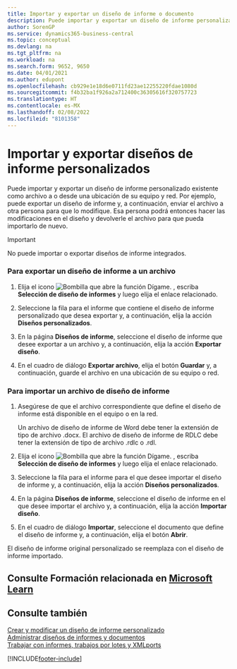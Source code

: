 ```yaml
---
title: Importar y exportar un diseño de informe o documento
description: Puede importar y exportar un diseño de informe personalizado existente como archivo a o desde una ubicación de su equipo y red.
author: SorenGP
ms.service: dynamics365-business-central
ms.topic: conceptual
ms.devlang: na
ms.tgt_pltfrm: na
ms.workload: na
ms.search.form: 9652, 9650
ms.date: 04/01/2021
ms.author: edupont
ms.openlocfilehash: cb929e1e18d6e0711fd23ae12255220fdae1080d
ms.sourcegitcommit: f4b32ba1f926a2a712400c36305616f320757723
ms.translationtype: HT
ms.contentlocale: es-MX
ms.lasthandoff: 02/08/2022
ms.locfileid: "8101358"
---
```

# <a name="import-and-export-custom-report-layouts"></a>Importar y exportar diseños de informe personalizados
Puede importar y exportar un diseño de informe personalizado existente como archivo a o desde una ubicación de su equipo y red. Por ejemplo, puede exportar un diseño de informe y, a continuación, enviar el archivo a otra persona para que lo modifique. Esa persona podrá entonces hacer las modificaciones en el diseño y devolverle el archivo para que pueda importarlo de nuevo.  

> [!IMPORTANT]  
>  No puede importar o exportar diseños de informe integrados.  

### <a name="to-export-a-report-layout-to-a-file"></a>Para exportar un diseño de informe a un archivo  

1.  Elija el icono ![Bombilla que abre la función Dígame.](media/ui-search/search_small.png "Dígame qué desea hacer") , escriba **Selección de diseño de informes** y luego elija el enlace relacionado.  

2.  Seleccione la fila para el informe que contiene el diseño de informe personalizado que desea exportar y, a continuación, elija la acción **Diseños personalizados**.  

3.  En la página **Diseños de informe**, seleccione el diseño de informe que desee exportar a un archivo y, a continuación, elija la acción **Exportar diseño**.  

4.  En el cuadro de diálogo **Exportar archivo**, elija el botón **Guardar** y, a continuación, guarde el archivo en una ubicación de su equipo o red.  

### <a name="to-import-a-report-layout-file"></a>Para importar un archivo de diseño de informe  

1.  Asegúrese de que el archivo correspondiente que define el diseño de informe está disponible en el equipo o en la red.  

     Un archivo de diseño de informe de Word debe tener la extensión de tipo de archivo .docx. El archivo de diseño de informe de RDLC debe tener la extensión de tipo de archivo .rdlc o .rdl.  

2.  Elija el icono ![Bombilla que abre la función Dígame.](media/ui-search/search_small.png "Dígame qué desea hacer") , escriba **Selección de diseño de informes** y luego elija el enlace relacionado.  

3.  Seleccione la fila para el informe para el que desee importar el diseño de informe y, a continuación, elija la acción **Diseños personalizados**.  

4.  En la página **Diseños de informe**, seleccione el diseño de informe en el que desee importar el archivo y, a continuación, elija la acción **Importar diseño**.  

5.  En el cuadro de diálogo **Importar**, seleccione el documento que define el diseño de informe y, a continuación, elija el botón **Abrir**.  

 El diseño de informe original personalizado se reemplaza con el diseño de informe importado.  

## <a name="see-related-training-at-microsoft-learn"></a>Consulte Formación relacionada en [Microsoft Learn](/learn/modules/change-documents-dynamics-365-business-central/index)

## <a name="see-also"></a>Consulte también

[Crear y modificar un diseño de informe personalizado](ui-how-create-custom-report-layout.md)   
[Administrar diseños de informes y documentos](ui-manage-report-layouts.md)  
[Trabajar con informes, trabajos por lotes y XMLports](ui-work-report.md)    


[!INCLUDE[footer-include](includes/footer-banner.md)]